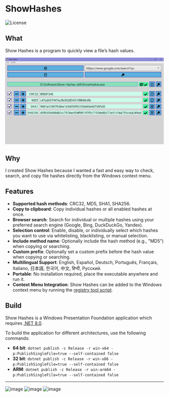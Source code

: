 
# ShowHashes

![License](https://img.shields.io/badge/License-GPLv3-blue.svg)

## What

Show Hashes is a program to quickly view a file’s hash values.

![1](.github/shs-screenshot-1.png)

## Why

I created Show Hashes because I wanted a fast and easy way to check, search, and copy file hashes directly from the Windows context menu.

## Features

- **Supported hash methods**: CRC32, MD5, SHA1, SHA256.
- **Copy to clipboard**: Copy individual hashes or all enabled hashes at once.
- **Browser search**: Search for individual or multiple hashes using your preferred search engine (Google, Bing, DuckDuckGo, Yandex).
- **Selection control**: Enable, disable, or individually select which hashes you want to use via whitelisting, blacklisting, or manual selection.
- **Include method name**: Optionally include the hash method (e.g., "MD5") when copying or searching.
- **Custom prefix**: Optionally set a custom prefix before the hash value when copying or searching.
- **Multilingual Support**: English, Español, Deutsch, Português, Français, Italiano, 日本語, 한국어, 中文, हिन्दी, Русский.
- **Portable**: No installation required, place the executable anywhere and run it.
- **Context Menu Integration**: Show Hashes can be added to the Windows context menu by running the [registry tool script](https://github.com/FelipeRT98/ShowHashes/blob/main/ShowHashes-registry-tools.bat).



## Build

Show Hashes is a Windows Presentation Foundation application which requires [.NET 8.0](https://dotnet.microsoft.com/en-us/download/dotnet/8.0).

To build the application for different architectures, use the following commands:
- **64 bit**: `dotnet publish -c Release -r win-x64 -p:PublishSingleFile=true --self-contained false`
- **32 bit**: `dotnet publish -c Release -r win-x86 -p:PublishSingleFile=true --self-contained false`
- **ARM**:    `dotnet publish -c Release -r win-arm64 -p:PublishSingleFile=true --self-contained false`

---

![image](https://img.shields.io/badge/.NET-512BD4?style=for-the-badge&logo=dotnet&logoColor=white)
![image](https://img.shields.io/badge/C%23-239120?style=for-the-badge&logo=csharp&logoColor=white)
![image](https://img.shields.io/badge/Visual_Studio-5C2D91?style=for-the-badge&logo=visual%20studio&logoColor=white)
